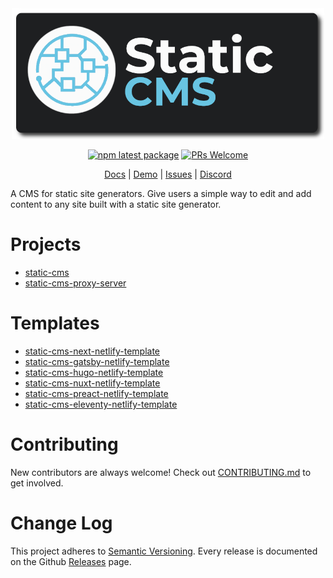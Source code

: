 <div align="center">
  <img src="https://github.com/StaticJsCMS/.github/blob/main/profile/static-cms-logo.png" width="500px" />

[![npm latest package](https://img.shields.io/npm/v/@staticcms/core/latest.svg)](https://www.npmjs.com/package/@staticcms/core)
[![PRs Welcome](https://img.shields.io/badge/PRs-welcome-brightgreen.svg)](https://github.com/StaticJsCMS/static-cms/blob/main/CONTRIBUTING.md)
<div align="center">

[Docs](https://staticcms.org/)
| [Demo](https://demo.staticcms.org/)
| [Issues](https://github.com/StaticJsCMS/static-cms/issues)
| [Discord](https://discord.gg/ZWJM9pBMjj)

</div>
</div>

A CMS for static site generators. Give users a simple way to edit and add content to any site built with a static site generator.

# Projects

* [static-cms](https://github.com/StaticJsCMS/static-cms)
* [static-cms-proxy-server](https://github.com/StaticJsCMS/static-cms-proxy-server)

# Templates

* [static-cms-next-netlify-template](https://github.com/StaticJsCMS/static-cms-next-netlify-template)
* [static-cms-gatsby-netlify-template](https://github.com/StaticJsCMS/static-cms-gatsby-netlify-template)
* [static-cms-hugo-netlify-template](https://github.com/StaticJsCMS/static-cms-hugo-netlify-template)
* [static-cms-nuxt-netlify-template](https://github.com/StaticJsCMS/static-cms-nuxt-netlify-template)
* [static-cms-preact-netlify-template](https://github.com/StaticJsCMS/static-cms-preact-netlify-template)
* [static-cms-eleventy-netlify-template](https://github.com/StaticJsCMS/static-cms-eleventy-netlify-template)

# Contributing

New contributors are always welcome! Check out [CONTRIBUTING.md](https://github.com/StaticJsCMS/static-cms/blob/main/CONTRIBUTING.md) to get involved.

# Change Log

This project adheres to [Semantic Versioning](http://semver.org/).
Every release is documented on the Github [Releases](https://github.com/StaticJsCMS/static-cms/releases) page.
